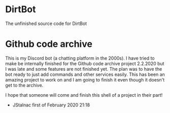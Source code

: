 # DirtBot
 The unfinished source code for DirtBot
 
# Github code archive
 This is my Discord bot (a chatting platform in the 2000s). I have tried to make be internally finished for the Github code archive project 2.2.2020 but I was late and some features are not finished yet.
 The plan was to have the bot ready to just add commands and other services easily. This has been an amazing project to work on and I am going to finish it even though it doesn't get to the archive.
 
 I hope that someone will come and finish this shell of a project in their part!
 
 - JStalnac first of February 2020 21:18
